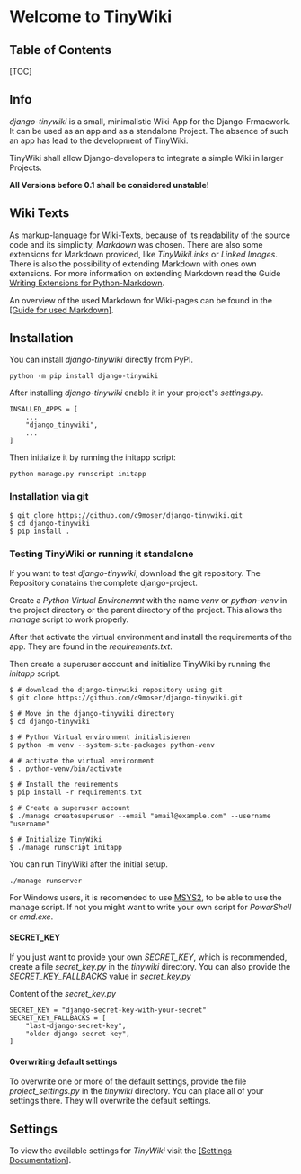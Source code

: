 # Welcome to TinyWiki

## Table of Contents

[TOC]

## Info

*django-tinywiki* is a small, minimalistic Wiki-App for the Django-Frmaework.
It can be used as an app and as a standalone Project. The absence of such an
app has lead to the development of TinyWiki.

TinyWiki shall allow Django-developers to integrate a simple Wiki in larger
Projects.

**All Versions before 0.1 shall be considered unstable!**

## Wiki Texts

As markup-language for Wiki-Texts, because of its readability of the source 
code and its simplicity, *Markdown* was chosen. There are also some extensions
for Markdown provided, like *TinyWikiLinks* or *Linked Images*. There is also
the possibility of extending Markdown with ones own extensions. For more 
information on extending Markdown read the Guide
[Writing Extensions for Python-Markdown](https://python-markdown.github.io/extensions/api/#writing-extensions-for-python-markdown).

An overview of the used Markdown for Wiki-pages can be found in the
[[Guide for used Markdown]](en-tinywiki-markdown).

## Installation

You can install *django-tinywiki* directly from PyPI.

```
python -m pip install django-tinywiki
```

After installing *django-tinywiki* enable it in your project's *settings.py*.

``` { .python }
INSALLED_APPS = [
    ...
    "django_tinywiki",
    ...
]
```

Then initialize it by running the initapp script:

``` { .sh }
python manage.py runscript initapp
```
### Installation via git

``` { .sh }
$ git clone https://github.com/c9moser/django-tinywiki.git
$ cd django-tinywiki
$ pip install .
```

### Testing TinyWiki or running it standalone

If you want to test *django-tinywiki*, download the git repository.
The Repository conatains the complete django-project.

Create a *Python Virtual Environemnt* with the name *venv* or 
*python-venv* in the project directory or the parent directory of the 
project. This allows the *manage* script to work properly.

After that activate the virtual environment and install the requirements
of the app. They are found in the *requirements.txt*.

Then create a superuser account and initialize TinyWiki by running the
*initapp* script.


``` { .sh }
$ # download the django-tinywiki repository using git
$ git clone https://github.com/c9moser/django-tinywiki.git

$ # Move in the django-tinywiki directory
$ cd django-tinywiki

$ # Python Virtual environment initialisieren
$ python -m venv --system-site-packages python-venv

# # activate the virtual environment
$ . python-venv/bin/activate

$ # Install the reuirements
$ pip install -r requirements.txt

$ # Create a superuser account
$ ./manage createsuperuser --email "email@example.com" --username "username"

$ # Initialize TinyWiki
$ ./manage runscript initapp
```

You can run TinyWiki after the initial setup.

``` { .sh }
./manage runserver
```

For Windows users, it is recomended to use [MSYS2](https://www.msys2.org),
to be able to use the manage script. If not you might want to write your
own script for *PowerShell* or *cmd.exe*.

#### SECRET_KEY

If you just want to provide your own *SECRET_KEY*, which is recommended,
create a file *secret_key.py* in the *tinywiki* directory. You can also
provide the *SECRET_KEY_FALLBACKS* value in *secret_key.py*

Content of the *secret_key.py*

``` { .python }
SECRET_KEY = "django-secret-key-with-your-secret"
SECRET_KEY_FALLBACKS = [
    "last-django-secret-key",
    "older-django-secret-key",
]
```

#### Overwriting default settings

To overwrite one or more of the default settings, provide the file
*project_settings.py* in the *tinywiki* directory. You can place all
of your settings there. They will overwrite the default settings.

## Settings

To view the available settings for *TinyWiki* visit the [[Settings Documentation]](en-tinywiki-settings).

